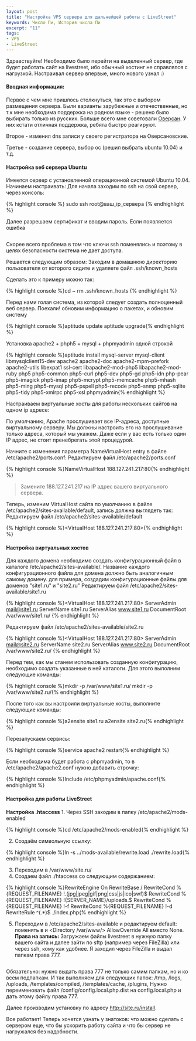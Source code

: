 ```yaml
---
layout: post
title: "Настройка VPS сервера для дальнейшей работы с LiveStreet"
keywords: Число Пи, История числа Пи
excerpt: "11"
tags:
- VPS
- LiveStreet
---
```


Здравствуйте! Необходимо было перейти на выделенный сервер, где будет работать сайт на livestreet, ибо обычный хостинг не справлялся с нагрузкой. Настраивал сервер впервые, много нового узнал :)
<cut>
<h4>Вводная информация:</h4>
Первое с чем мне пришлось столкнуться, так это с выбором размещения сервера. Были варианты зарубежные и отечественные, но т.к мне необходима поддержка на родном языке - решено было выбирать только из русских. Больше всего мне советовали <a href="scalaxy.ru">Оверсан</a>. У них кстати отличная поддержка, ребята быстро реагируют.

Второе - изменил dns записи у своего регистратора на Оверсановские.

Третье - создание сервера, выбор ос (решил выбрать ubuntu 10.04) и т.д.

<h4>Настройка веб сервера Ubuntu</h4>
Имеется сервер с установленной операционной системой Ubuntu 10.04. Начинаем настраивать:
Для начала заходим по ssh на свой сервер, через консоль:

{% highlight console %}
sudo ssh root@ваш_ip_сервера
{% endhighlight %}

Далее разрешаем сертификат и вводим пароль.
Если появляется ошибка 

<center><img src="http://livestreet.ru/uploads/images/01/29/12/2012/01/05/8660ca.png"  alt="" /></center>

Скорее всего проблема в том что ключи ssh поменялись и поэтому в целях безопасности система не дает доступа.

Решается следующим образом:
Заходим в домашнюю директорию пользователя от которого сидите и удаляете файл .ssh/known_hosts

Сделать это к примеру можно так:

{% highlight console %}cd ~
rm .ssh/known_hosts
{% endhighlight %}

Перед нами голая система, из которой следует создать полноценный веб сервер.
Поехали!
обновим информацию о пакетах, и обновим систему

{% highlight console %}aptitude update
aptitude upgrade{% endhighlight %}

Установка apache2 + phph5 + mysql + phpmyadmin одной строкой

{% highlight console %}aptitude install mysql-server mysql-client libmysqlclient15-dev apache2 apache2-doc apache2-mpm-prefork apache2-utils libexpat1 ssl-cert libapache2-mod-php5 libapache2-mod-ruby php5 php5-common php5-curl php5-dev php5-gd php5-idn php-pear php5-imagick php5-imap php5-mcrypt php5-memcache php5-mhash php5-ming php5-mysql php5-pspell php5-recode php5-snmp php5-sqlite php5-tidy php5-xmlrpc php5-xsl phpmyadmin{% endhighlight %}

Настраиваем виртуальные хосты для работы нескольких сайтов на одном ip адресе:

По умолчанию, Apache прослушивает все IP-адреса, доступные виртуальному серверу. Мы должны настроить его на прослушивание только адреса, который мы укажем. Даже если у вас есть только один IP адрес, не стоит пренебрегать этой процедурой.

Начните с изменения параметра NameVirtualHost entry в файле /etc/apache2/ports.conf:
Редактируем файл /etc/apache2/ports.conf 

{% highlight console %}NameVirtualHost	188.127.241.217:80{% endhighlight %}

<blockquote>Замените 188.127.241.217 на IP адрес вашего виртуального сервера.</blockquote>

Теперь, изменим VirtualHost сайта по умолчанию в файле /etc/apache2/sites-available/default, запись <VirtualHost> должна выглядеть так:
Редактируем файл /etc/apache2/sites-available/default

{% highlight console %}<VirtualHost	188.127.241.217:80>{% endhighlight %}

<h4>Настройка виртуальных хостов</h4>
Для каждого домена необходимо создать конфигурационный файл в каталоге /etc/apache2/sites-available/. Название каждого конфигурационного файла для домена должно быть аналогичным самому домену. для примера, создадим конфигурационные файлы для доменов "site1.ru" и "site2.ru"
Редактируем файл /etc/apache2/sites-available/site1.ru

{% highlight console %}<VirtualHost 188.127.241.217:80> 
     ServerAdmin mail@site1.ru
     ServerName site1.ru
     ServerAlias www.site1.ru
     DocumentRoot /var/www/site1.ru/
</VirtualHost>{% endhighlight %}

Редактируем файл /etc/apache2/sites-available/site2.ru

{% highlight console %}<VirtualHost 188.127.241.217:80> 
     ServerAdmin mail@site2.ru
     ServerName site2.ru
     ServerAlias www.site2.ru
     DocumentRoot /var/www/site2.ru/
</VirtualHost>{% endhighlight %}

Перед тем, как мы станем использовать созданную конфигурацию, необходимо создать указанные в ней каталоги. Для этого выполним следующие команды:

{% highlight console %}mkdir -p /var/www/site1.ru/
mkdir -p /var/www/site2.ru/{% endhighlight %}

После того как вы настроили виртуальные хосты, выполните следующие команды:

{% highlight console %}a2ensite site1.ru
a2ensite site2.ru{% endhighlight %}

Перезапускаем сервисы:

{% highlight console %}service apache2 restart{% endhighlight %}

Если необходима будет работа с phpmyadmin, то в /etc/apache2/apache2.conf нужно добавить строчку:

{% highlight console %}Include /etc/phpmyadmin/apache.conf{% endhighlight %}

<h4>Настройка для работы LiveStreet</h4>
<strong>Настройка .htaccess</strong>
1. Через SSH заходим в папку /etc/apache2/mods-enabled

{% highlight console %}cd /etc/apache2/mods-enabled{% endhighlight %}

2. Cоздаём символьную ссылку: 

{% highlight console %}ln -s ../mods-available/rewrite.load ./rewrite.load{% endhighlight %}

3. Переходим в /var/www/site.ru/
4. Создаем файл ./htaccess со следующим содержанием:

{% highlight console %}RewriteEngine On
RewriteBase /
RewriteCond %{REQUEST_FILENAME} !\.(jpg|jpeg|gif|png|css|js|ico|swf)$
RewriteCond %{REQUEST_FILENAME} !{SERVER_NAME}\/uploads.$
RewriteCond %{REQUEST_FILENAME} !-f
RewriteCond %{REQUEST_FILENAME} !-d
RewriteRule ^(.*)$ ./index.php{% endhighlight %}

5. Переходим в /etc/apache2/sites-available и редактируем default:
поменять в <Directory /> и <Directory /var/www/> AllowOverride All вместо None.
<strong>Права на запись:</strong>
Загружаем файлы livestreet в нужную папку вашего сайта и далее зайти по sftp (например через FileZilla) или через ssh, кому как удобнее. Я заходил через FileZilla и выдал папкам права 777. 

<center><img src="http://livestreet.ru/uploads/images/01/29/12/2012/01/05/2ae069.jpg"  alt="" /></center>

Обязательно: нужно выдать права 777 не только самим папкам, но и ко всем подпапкам.
И так выполняем для следующих папок:
/tmp, 
/logs, 
/uploads, 
/templates/compiled, 
/templates/cache,
/plugins,
Нужно переименовать файл /config/config.local.php.dist на config.local.php и дать этому файлу права 777.

Далее производим установку по адресу http://site.ru/install. 

Все работает!
Теперь хочется узнать у знатоков: что можно сделать с сервером еще, что бы ускорить работу сайта и что бы сервер не нагружался без надобности.